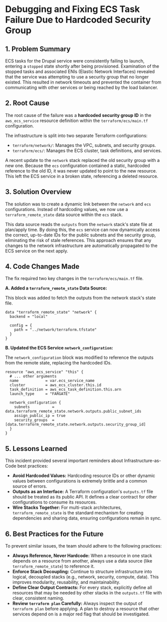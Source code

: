 # Debugging and Fixing ECS Task Failure Due to Hardcoded Security Group

## 1. Problem Summary

ECS tasks for the Drupal service were consistently failing to launch, entering a `stopped` state shortly after being provisioned. Examination of the stopped tasks and associated ENIs (Elastic Network Interfaces) revealed that the service was attempting to use a security group that no longer existed. This resulted in network timeouts and prevented the container from communicating with other services or being reached by the load balancer.

## 2. Root Cause

The root cause of the failure was a **hardcoded security group ID** in the `aws_ecs_service` resource definition within the `terraform/ecs/main.tf` configuration.

The infrastructure is split into two separate Terraform configurations:
- `terraform/network/`: Manages the VPC, subnets, and security groups.
- `terraform/ecs/`: Manages the ECS cluster, task definitions, and services.

A recent update to the `network` stack replaced the old security group with a new one. Because the `ecs` configuration contained a static, hardcoded reference to the old ID, it was never updated to point to the new resource. This left the ECS service in a broken state, referencing a deleted resource.

## 3. Solution Overview

The solution was to create a dynamic link between the `network` and `ecs` configurations. Instead of hardcoding values, we now use a `terraform_remote_state` data source within the `ecs` stack.

This data source reads the `outputs` from the `network` stack's state file at plan/apply time. By doing this, the `ecs` service can now dynamically access the correct, up-to-date IDs for the public subnets and the security group, eliminating the risk of stale references. This approach ensures that any changes to the network infrastructure are automatically propagated to the ECS service on the next apply.

## 4. Code Changes Made

The fix required two key changes in the `terraform/ecs/main.tf` file.

**A. Added a `terraform_remote_state` Data Source:**

This block was added to fetch the outputs from the network stack's state file.

```hcl
data "terraform_remote_state" "network" {
  backend = "local"

  config = {
    path = "../network/terraform.tfstate"
  }
}
```

**B. Updated the ECS Service `network_configuration`:**

The `network_configuration` block was modified to reference the outputs from the remote state, replacing the hardcoded IDs.

```hcl
resource "aws_ecs_service" "this" {
  # ... other arguments
  name            = var.ecs_service_name
  cluster         = aws_ecs_cluster.this.id
  task_definition = aws_ecs_task_definition.this.arn
  launch_type     = "FARGATE"

  network_configuration {
    subnets          = data.terraform_remote_state.network.outputs.public_subnet_ids
    assign_public_ip = true
    security_groups  = [data.terraform_remote_state.network.outputs.security_group_id]
  }
}
```

## 5. Lessons Learned

This incident provided several important reminders about Infrastructure-as-Code best practices:

- **Avoid Hardcoded Values:** Hardcoding resource IDs or other dynamic values between configurations is extremely brittle and a common source of errors.
- **Outputs as an Interface:** A Terraform configuration's `outputs.tf` file should be treated as its public API. It defines a clear contract for other configurations to consume its resources.
- **Wire Stacks Together:** For multi-stack architectures, `terraform_remote_state` is the standard mechanism for creating dependencies and sharing data, ensuring configurations remain in sync.

## 6. Best Practices for the Future

To prevent similar issues, the team should adhere to the following practices:

- **Always Reference, Never Hardcode:** When a resource in one stack depends on a resource from another, always use a data source (like `terraform_remote_state`) to reference it.
- **Enforce Stack Decoupling:** Continue to structure infrastructure into logical, decoupled stacks (e.g., network, security, compute, data). This improves modularity, reusability, and maintainability.
- **Define Clear Output Contracts:** For every stack, explicitly define all resources that may be needed by other stacks in the `outputs.tf` file with clear, consistent naming.
- **Review `terraform plan` Carefully:** Always inspect the output of `terraform plan` before applying. A plan to destroy a resource that other services depend on is a major red flag that should be investigated.
